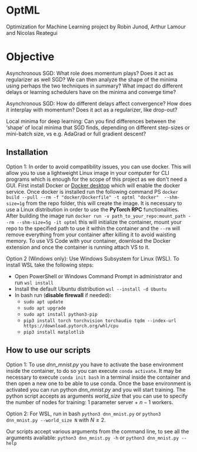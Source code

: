 # OptML
Optimization for Machine Learning project by Robin Junod, Arthur Lamour and Nicolas Reategui

# Objective
Asynchronous SGD: What role does momentum plays? Does it act as regularizer as well SGD? 
We can then analyze the shape of the minima using perhaps the two techniques in summary? What impact do different delays or learning schedulers have on the minima and converge time?

Asynchronous SGD: How do different delays affect convergence? How does it interplay with momentum?
Does it act as a regularizer, like drop-out?

Local minima for deep learning: Can you find differences between the ‘shape’ of local minima that SGD
finds, depending on different step-sizes or mini-batch size, vs e.g. AdaGrad or full gradient descent?

## Installation
Option 1:
In order to avoid compatibility issues, you can use docker. This will allow you to use a lightweight Linux image in your computer for CLI programs which is enough for the scope of this project as we don't need a GUI. First install Docker or [Docker desktop](https://docs.docker.com/desktop/install/windows-install/) which will enable the docker service. Once docker is installed run the following command PS `docker build --pull --rm -f "docker/Dockerfile" -t optml "docker"  --shm-size=1g` from the repo folder, this will create the image. It is necessary to use a Linux distribution in order to use the **PyTorch RPC** functionalities. After building the image run `docker run -v path_to_your_repo:mount_path --rm --shm-size=5g -it optml` this will initialize the container, mount your repo to the specified path to use it within the container and the `--rm` will remove everything from your container after killing it to avoid waisting memory. To use VS Code with your container, download the Docker extension and once the container is running attach VS to it.

Option 2 (Windows only):
Use Windows Subsystem for Linux (WSL). To install WSL take the following steps:
- Open PowerShell or Windows Command Prompt in administrator and run `wsl install`
- Install the default Ubuntu distribution `wsl --install -d Ubuntu`
- In bash run (**disable firewall** if needed):
  - `sudo apt update`
  - `sudo apt upgrade`
  - `sudo apt install python3-pip`
  - `pip3 install torch torchvision torchaudio tqdm --index-url https://download.pytorch.org/whl/cpu`
  - `pip3 install matplotlib`

## How to use our scripts
Option 1:
To use *dnn_mnist.py* you have to activate the base environment inside the container, to do so you can execute `conda activate`. It may be necessary to execute `conda init bash` in a terminal inside the container and then open a new one to be able to use conda. Once the base environment is activated you can run python *dnn_mnist.py* and you will start training. The python script accepts as arguments *world_size* that you can use to specify the number of nodes for training: $1$ parameter server + $n-1$ workers.

Option 2:
For WSL, run in bash `python3 dnn_mnist.py` or `python3 dnn_mnist.py --world_size N` with $N \geqslant 2$.

Our scripts accept various arguments from the command line, to see all the arguments available: `python3 dnn_mnist.py -h` or `python3 dnn_mnist.py --help`
